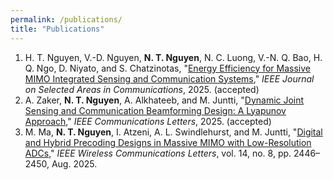 ```yaml
---
permalink: /publications/
title: "Publications"
---
```


<ol>

<li>
  H. T. Nguyen, V.-D. Nguyen, <strong>N. T. Nguyen</strong>, N. C. Luong, V.-N. Q. Bao, H. Q. Ngo, D. Niyato, and S. Chatzinotas,  
  "<a href="https://www.arxiv.org/pdf/2509.10290" target="_blank">Energy Efficiency for Massive MIMO Integrated Sensing and Communication Systems</a>,"  
  <span><em>IEEE Journal on Selected Areas in Communications</em></span>, 2025. (accepted)
</li>

<li>
A. Zaker, <strong>N. T. Nguyen</strong>, A. Alkhateeb, and M. Juntti,  
"<a href="https://arxiv.org/pdf/2503.14054" target="_blank">Dynamic Joint Sensing and Communication Beamforming Design: A Lyapunov Approach</a>,"  
<span style=""><em>IEEE Communications Letters</em></span>, 2025. (accepted)
</li>

<li>
M. Ma, <strong>N. T. Nguyen</strong>, I. Atzeni, A. L. Swindlehurst, and M. Juntti,  
"<a href="https://ieeexplore.ieee.org/stamp/stamp.jsp?arnumber=11008697" target="_blank">Digital and Hybrid Precoding Designs in Massive MIMO with Low-Resolution ADCs</a>,"  
<span style=""><em>IEEE Wireless Communications Letters</em></span>, vol. 14, no. 8, pp. 2446–2450, Aug. 2025.
</li>

</ol>
<script>
(function(){
  function clean(s){ return (s||"").replace(/\s+/g," ").trim(); }

  function getAnchor(li){
    return li.querySelector('a[href]');
  }

  // Robust title from anchor text (not innerHTML)
  function getTitle(li){
    const a = getAnchor(li);
    if(!a) return null;
    return clean(a.textContent);
  }

  // Authors = all text before the first <a>
  function getAuthors(li){
    let s = "";
    for (const node of li.childNodes){
      if (node.nodeType === 1 && node.tagName === "A") break;   // stop at first link
      if (node.nodeType === 3) s += node.nodeValue;
      else if (node.nodeType === 1) s += " " + node.textContent;
    }
    s = clean(s);
    // drop trailing comma if present
    s = s.replace(/,\s*$/,"");
    return s;
  }

  function getVenue(li){
    const em = li.querySelector("em");
    return em ? clean(em.textContent) : "";
  }

  // Take the last 4-digit year present (handles multiple numbers in the string)
  function getYear(li){
    const txt = li.textContent || "";
    const matches = Array.from(txt.matchAll(/\b(19|20)\d{2}\b/g));
    return matches.length ? matches[matches.length-1][0] : "";
  }

  function getUrl(li){
    const a = getAnchor(li);
    return a ? a.href : null;
  }

  function getNote(li){
    const txt = (li.textContent || "").toLowerCase();
    if (/\baccepted\b/.test(txt)) return "accepted";
    if (/\bin press\b/.test(txt)) return "in press";
    return "";
  }

  function bibKey(authors, year){
    // Use last token of the first author (letters only) + year
    const firstAuthor = clean(authors.split(",")[0] || "key");
    const lastToken = clean(firstAuthor).split(/\s+/).pop().replace(/[^A-Za-z]/g,"") || "key";
    return lastToken + (year || "");
  }

  function isJournal(venue){
    return /Transactions|Journal|Letters/i.test(venue);
  }

  function escapeLatex(s){
    // Very light escaping for common special chars in BibTeX fields
    return s.replace(/([\\{}%_#&])/g, "\\$1");
  }

  function buildBib(li){
    const title = getTitle(li) || "Untitled";
    const authors = getAuthors(li);
    const venue = getVenue(li);
    const year = getYear(li);
    const url = getUrl(li);
    const note = getNote(li);
    const key = bibKey(authors, year);

    const type = isJournal(venue) ? "article" : "inproceedings";
    const venueField = isJournal(venue) ? "journal" : "booktitle";

    let bib =
`@${type}{${key},
  author = {${escapeLatex(authors)}},
  title = {${escapeLatex(title)}},
  ${venueField} = {${escapeLatex(venue)}},
  year = {${year}}`;

    if (url) bib += `,\n  url = {${url}}`;
    if (note) bib += `,\n  note = {${note}}`;
    bib += `\n}`;

    return bib;
  }

  function buildPanel(bib){
    const box=document.createElement("div");box.className="bibtex-box";
    const copy=document.createElement("button");copy.className="bibtex-copy";copy.textContent="Copy";
    copy.onclick=()=>{navigator.clipboard.writeText(bib).then(()=>{copy.textContent="Copied!";setTimeout(()=>copy.textContent="Copy",1200);});};
    const pre=document.createElement("pre");pre.textContent=bib;box.appendChild(copy);box.appendChild(pre);return box;
  }

  function addButtons(){
    document.querySelectorAll("li").forEach(li=>{
      if(li.querySelector(".bibtex-btn")) return;
      if(!/\b(19|20)\d{2}\b/.test(li.textContent)) return;

      const btn=document.createElement("button");
      btn.className="bibtex-btn";
      btn.textContent="BibTeX";
      btn.onclick=()=>{
        document.querySelectorAll(".bibtex-box").forEach(b=>b.remove());
        const bib = buildBib(li);
        btn.insertAdjacentElement("afterend", buildPanel(bib));
      };

      li.appendChild(document.createElement("br"));
      li.appendChild(btn);
    });
  }

  if(document.readyState==="loading"){
    document.addEventListener("DOMContentLoaded", addButtons);
  }else{
    addButtons();
  }
})();
</script>
